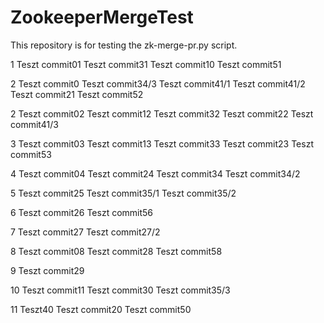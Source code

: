 # ZookeeperMergeTest
This repository is for testing the zk-merge-pr.py script. 

1
Teszt commit01
Teszt commit31
Teszt commit10
Teszt commit51

2
Teszt commit0
Teszt commit34/3
Teszt commit41/1
Teszt commit41/2
Teszt commit21
Teszt commit52


2
Teszt commit02
Teszt commit12
Teszt commit32
Teszt commit22
Teszt commit41/3

3
Teszt commit03
Teszt commit13
Teszt commit33
Teszt commit23
Teszt commit53


4
Teszt commit04
Teszt commit24
Teszt commit34
Teszt commit34/2


5
Teszt commit25
Teszt commit35/1
Teszt commit35/2

6
Teszt commit26
Teszt commit56

7
Teszt commit27
Teszt commit27/2

8
Teszt commit08
Teszt commit28
Teszt commit58

9
Teszt commit29

10
Teszt commit11
Teszt commit30
Teszt commit35/3

11
Teszt40
Teszt commit20
Teszt commit50
